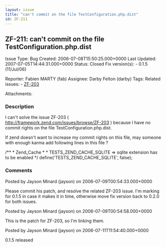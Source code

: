 ```yaml
---
layout: issue
title: "can't commit on the file TestConfiguration.php.dist"
id: ZF-211
---
```


ZF-211: can't commit on the file TestConfiguration.php.dist
-----------------------------------------------------------

 Issue Type: Bug Created: 2006-07-08T15:50:25.000+0000 Last Updated: 2007-07-05T14:44:31.000+0000 Status: Closed Fix version(s): - 0.1.5 (11/Jul/06)
 
 Reporter:  Fabien MARTY (fab)  Assignee:  Darby Felton (darby)  Tags: 
 Related issues: - [ZF-203](/issues/browse/ZF-203)
 
 Attachments: 
### Description

I can't solve the issue ZF-203 ( <http://framework.zend.com/issues/browse/ZF-203> ) because I have no commit rights on the file TestConfiguration.php.dist.

If zend doesn't want to increase my commit rights on this file, may someone with enough karma add following lines in this file ?

/\*\* \* Zend\_Cache \* \* TESTS\_ZEND\_CACHE\_SQLITE => sqlite extension has to be enabled \*/ define('TESTS\_ZEND\_CACHE\_SQLITE', false);

 

 

### Comments

Posted by Jayson Minard (jayson) on 2006-07-09T00:54:33.000+0000

Please commit his patch, and resolve the related ZF-203 issue. I'm marking for 0.1.5 in case it makes it in time, otherwise move fix version back to 0.2.0 for both issues.

 

 

Posted by Jayson Minard (jayson) on 2006-07-09T00:54:58.000+0000

This is the patch for ZF-203, so I'm linking them.

 

 

Posted by Jayson Minard (jayson) on 2006-07-11T11:54:40.000+0000

0.1.5 released

 

 